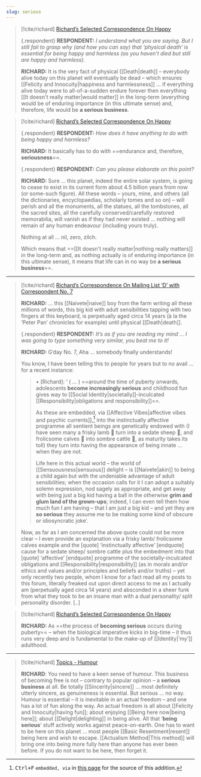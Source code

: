 ```yaml
---
slug: serious
---
```


> [!cite/richard] [Richard’s Selected Correspondence On Happy](http://www.actualfreedom.com.au/richard/selectedcorrespondence/sc-happy2.htm)
>
> {.respondent}
> **RESPONDENT:** _I understand what you are saying. But I still fail to grasp why (and how you can say) that ‘physical death’ is essential for being happy and harmless (as you haven’t died but still are happy and harmless)._
> 
> **RICHARD:** It is the very fact of physical [[Death|death]] – everybody alive today on this planet will eventually be dead – which ensures [[Felicity and Innocuity|happiness and harmlessness]] ... if everything alive today were to all-of-a-sudden endure forever then everything [[It doesn't really matter|would matter]] in the long-term (everything would be of enduring importance (in this ultimate sense) and, therefore, life would be **a serious business**.


> [!cite/richard] [Richard’s Selected Correspondence On Happy](http://www.actualfreedom.com.au/richard/selectedcorrespondence/sc-happy2.htm)
>
> {.respondent}
> **RESPONDENT:** _How does it have anything to do with being happy and harmless?_
> 
> **RICHARD:** It basically has to do with ==endurance and, therefore, **seriousness**==.
> 
> {.respondent}
> **RESPONDENT:** _Can you please elaborate on this point?_
> 
> **RICHARD:** Sure ... this planet, indeed the entire solar system, is going to cease to exist in its current form about 4.5 billion years from now (or some-such figure). All these words – yours, mine, and others (all the dictionaries, encyclopaedias, scholarly tomes and so on) – will perish and all the monuments, all the statues, all the tombstones, all the sacred sites, all the carefully conserved/carefully restored memorabilia, will vanish as if they had never existed ... nothing will remain of any human endeavour (including yours truly).
> 
> Nothing at all ... nil, zero, zilch.
> 
> Which means that ==[[It doesn't really matter|nothing really matters]] in the long-term and, as nothing actually is of enduring importance (in this ultimate sense), it means that life can in no way be **a serious business**==.

---

> [!cite/richard] [Richard’s Correspondence On Mailing List ‘D’ with Correspondent No. 7](https://actualfreedom.com.au/richard/listdcorrespondence/listd07.htm)
> 
> **RICHARD:** ... this [[Naivete|naive]] boy from the farm writing all these millions of words, this big kid with adult sensibilities tapping with two fingers at this keyboard, is perpetually aged circa 14 years (à la the ‘Peter Pan’ chronicles for example) until physical [[Death|death]].
> 
> {.respondent}
> **RESPONDENT:** _It’s as if you are reading my mind ... I was going to type something very similar, you beat me to it!_
 >
> **RICHARD:** G’day No. 7, Aha ... somebody finally understands!
> 
> You know, I have been telling this to people for years but to no avail ... for a recent instance:
> 
> > • \[Richard\]: ‘ ( ... ) ==around the time of puberty onwards, adolescents **become increasingly serious** and childhood fun gives way to [[Social Identity|societally]]-inculcated [[Responsibility|obligations and responsibility]]==.
> > 
> > As these are embedded, via [[Affective Vibes|affective vibes and psychic currents]],[^ed] into the instinctually affective programme all sentient beings are genetically endowed with (I have seen many a frisky lamb 🐑 turn into a sedate sheep 🐑, and frolicsome calves 🐄 into sombre cattle 🐄, as maturity takes its toll) they turn into having the appearance of being innate ... when they are not.
> > 
> > Life here in this actual world – the world of [[Sensuousness|sensuous]] delight – is [[Naivete|akin]] to being a child again but with the undeniable advantage of adult sensibilities; when the occasion calls for it I can adopt a suitably solemn expression, nod sagely as appropriate, and get away with being just a big kid having a ball in the otherwise **grim and glum land of the grown-ups**; indeed, I can even tell them how much fun I am having – that I am just a big kid – and yet they are **so serious** they assume me to be making some kind of obscure or idiosyncratic joke’.
> 
> Now, as far as I am concerned the above quote could not be more clear – I even provide an explanation via a frisky lamb/ frolicsome calves example and the \[quote\] ‘instinctually affective’ \[endquote\] cause for a sedate sheep/ sombre cattle plus the embedment into that \[quote\] ‘affective’ \[endquote\] programme of the societally-inculcated obligations and [[Responsibility|responsibility]] (as in morals and/or ethics and values and/or principles and beliefs and/or truths) – yet only recently two people, whom I know for a fact read all my posts to this forum, literally freaked out upon direct access to me as I actually am (perpetually aged circa 14 years) and absconded in a sheer funk from what they took to be an insane man with a dual personality/ split personality disorder. [..]


> [!cite/richard] [Richard’s Selected Correspondence On Happy](http://www.actualfreedom.com.au/richard/selectedcorrespondence/sc-happy2.htm)
>
> **RICHARD:** As ==the process of **becoming serious** occurs during puberty== – when the biological imperative kicks in big-time – it thus runs very deep and is fundamental to the make-up of [[Identity|‘my’]] adulthood.

[^ed]: <kbd>Ctrl+F</kbd> `embedded, via` in [this page](http://www.actualfreedom.com.au/richard/listdcorrespondence/listd06.htm) for the source of this addition.

---

> [!cite/richard] [Topics - Humour](http://actualfreedom.com.au/library/topics/humour.htm)
> 
> **RICHARD**: You need to have a keen sense of humour. This business of becoming free is not – contrary to popular opinion – a **serious business** at all. Be totally [[Sincerity|sincere]] ... most definitely utterly sincere, as genuineness is essential. But serious ... no way. Humour is essential – it is inevitable in an actual freedom – and one has a lot of fun along the way. An actual freedom is all about [[Felicity and Innocuity|having fun]]; about enjoying [[Being here now|being here]]; about [[Delight|delighting]] in being alive. All that ‘**being serious**’ stuff actively works against peace-on-earth. One has to want to be here on this planet … most people [[Basic Resentment|resent]] being here and wish to escape. [[Actualism Method|This method]] will bring one into being more fully here than anyone has ever been before. If you do not want to be here, then forget it.
